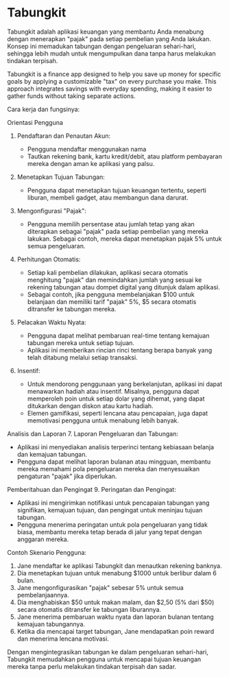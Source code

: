 # Tabungkit


Tabungkit adalah aplikasi keuangan yang membantu Anda menabung dengan menerapkan "pajak" pada setiap pembelian yang Anda lakukan. Konsep ini memadukan tabungan dengan pengeluaran sehari-hari, sehingga lebih mudah untuk mengumpulkan dana tanpa harus melakukan tindakan terpisah. 

Tabungkit is a finance app designed to help you save up money for specific goals by applying a customizable "tax" on every purchase you make. This approach integrates savings with everyday spending, making it easier to gather funds without taking separate actions. 

Cara kerja dan fungsinya:

 Orientasi Pengguna
1. Pendaftaran dan Penautan Akun:
   - Pengguna mendaftar menggunakan nama
   - Tautkan rekening bank, kartu kredit/debit, atau platform pembayaran mereka dengan aman ke aplikasi yang palsu.

2. Menetapkan Tujuan Tabungan:
   - Pengguna dapat menetapkan tujuan keuangan tertentu, seperti liburan, membeli gadget, atau membangun dana darurat.

3. Mengonfigurasi "Pajak":
   - Pengguna memilih persentase atau jumlah tetap yang akan diterapkan sebagai "pajak" pada setiap pembelian yang mereka lakukan. Sebagai contoh, mereka dapat menetapkan pajak 5% untuk semua pengeluaran.


4. Perhitungan Otomatis:
   - Setiap kali pembelian dilakukan, aplikasi secara otomatis menghitung "pajak" dan memindahkan jumlah yang sesuai ke rekening tabungan atau dompet digital yang ditunjuk dalam aplikasi.
   - Sebagai contoh, jika pengguna membelanjakan $100 untuk belanjaan dan memiliki tarif "pajak" 5%, $5 secara otomatis ditransfer ke tabungan mereka.

5. Pelacakan Waktu Nyata:
   - Pengguna dapat melihat pembaruan real-time tentang kemajuan tabungan mereka untuk setiap tujuan.
   - Aplikasi ini memberikan rincian rinci tentang berapa banyak yang telah ditabung melalui setiap transaksi.

6. Insentif:
   - Untuk mendorong penggunaan yang berkelanjutan, aplikasi ini dapat menawarkan hadiah atau insentif. Misalnya, pengguna dapat memperoleh poin untuk setiap dolar yang dihemat, yang dapat ditukarkan dengan diskon atau kartu hadiah.
   - Elemen gamifikasi, seperti lencana atau pencapaian, juga dapat memotivasi pengguna untuk menabung lebih banyak.

 Analisis dan Laporan
7. Laporan Pengeluaran dan Tabungan:
   - Aplikasi ini menyediakan analisis terperinci tentang kebiasaan belanja dan kemajuan tabungan.
   - Pengguna dapat melihat laporan bulanan atau mingguan, membantu mereka memahami pola pengeluaran mereka dan menyesuaikan pengaturan "pajak" jika diperlukan.

 Pemberitahuan dan Pengingat
9. Peringatan dan Pengingat:
   - Aplikasi ini mengirimkan notifikasi untuk pencapaian tabungan yang signifikan, kemajuan tujuan, dan pengingat untuk meninjau tujuan tabungan.
   - Pengguna menerima peringatan untuk pola pengeluaran yang tidak biasa, membantu mereka tetap berada di jalur yang tepat dengan anggaran mereka.



Contoh Skenario Pengguna:
1. Jane mendaftar ke aplikasi Tabungkit dan menautkan rekening banknya.
2. Dia menetapkan tujuan untuk menabung $1000 untuk berlibur dalam 6 bulan.
3. Jane mengonfigurasikan "pajak" sebesar 5% untuk semua pembelanjaannya.
4. Dia menghabiskan $50 untuk makan malam, dan $2,50 (5% dari $50) secara otomatis ditransfer ke tabungan liburannya.
5. Jane menerima pembaruan waktu nyata dan laporan bulanan tentang kemajuan tabungannya.
6. Ketika dia mencapai target tabungan, Jane mendapatkan poin reward dan menerima lencana motivasi.

Dengan mengintegrasikan tabungan ke dalam pengeluaran sehari-hari, Tabungkit memudahkan pengguna untuk mencapai tujuan keuangan mereka tanpa perlu melakukan tindakan terpisah dan sadar.
